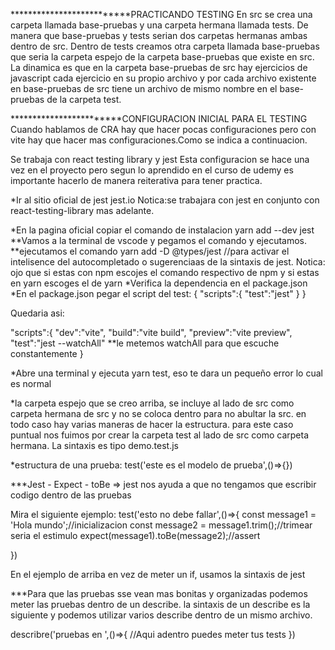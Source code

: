 
**************************PRACTICANDO TESTING
En src se crea una carpeta llamada base-pruebas y una carpeta hermana llamada tests. De manera que base-pruebas y tests serian dos carpetas hermanas ambas dentro de src.
Dentro de tests creamos otra carpeta llamada base-pruebas que seria la carpeta espejo de la carpeta base-pruebas que existe en src. La dinamica es que en la carpeta base-pruebas de src hay ejercicios de javascript cada ejercicio en su propio archivo y por cada archivo existente en base-pruebas de src tiene un archivo de mismo nombre en el base-pruebas de la carpeta test.

************************CONFIGURACION INICIAL PARA EL TESTING
Cuando hablamos de CRA hay que hacer pocas configuraciones pero con vite hay que hacer mas configuraciones.Como se indica a continuacion.

Se trabaja con react testing library y jest
Esta configuracion se hace una vez en el proyecto pero segun lo aprendido en el curso de udemy es importante hacerlo de manera reiterativa para tener practica.

*Ir al sitio oficial de jest jest.io
Notica:se trabajara con jest en conjunto con react-testing-library mas adelante.

*En la pagina oficial copiar el comando de instalacion yarn add --dev jest
**Vamos a la terminal de vscode y pegamos el comando y ejecutamos.
**ejecutamos el comando yarn add -D @types/jest  //para activar el intelisence del autocompletado o sugerenciaas de la sintaxis de jest.
Notica: ojo que si estas con npm escojes el comando respectivo de npm y si estas en yarn escoges el de yarn
*Verifica la dependencia en el package.json
*En el package.json pegar el script del test:
{
"scripts":{
"test":"jest"
}
}

Quedaria asi:

"scripts":{
"dev":"vite",
"build":"vite build",
"preview":"vite preview",
"test":"jest --watchAll"     **le metemos watchAll para que escuche constantemente 
}

*Abre una terminal y ejecuta yarn test, eso te dara un pequeño error lo cual es normal

*la carpeta espejo que se creo arriba, se incluye al lado de src como carpeta hermana de src y no se coloca dentro para no abultar la src. en todo caso hay varias maneras de hacer la estructura. para este caso puntual nos fuimos por crear la carpeta test al lado de src como carpeta hermana.
La sintaxis es tipo demo.test.js

*estructura de una prueba: test('este es el modelo de prueba',()=>{})

***Jest - Expect - toBe  => jest nos ayuda a que no tengamos que escribir codigo dentro de las pruebas

Mira el siguiente ejemplo:
test('esto no debe fallar',()=>{
const message1 = 'Hola mundo';//inicializacion
const message2 = message1.trim();//trimear seria el estimulo
expect(message1).toBe(message2);//assert

})

En el ejemplo de arriba en vez de meter un if, usamos la sintaxis de jest


***Para que las pruebas sse vean mas bonitas y organizadas podemos meter las pruebas dentro de un describe. la sintaxis de un describe es la siguiente y podemos utilizar varios describe dentro de un mismo archivo.

describre('pruebas en <ComponenteEjemplo/>',()=>{
//Aqui adentro puedes meter tus tests
})